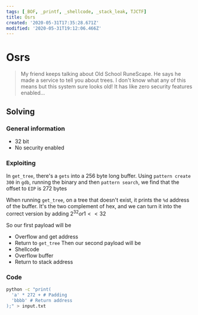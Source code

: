 ```yaml
---
tags: [_BOF, _printf, _shellcode, _stack_leak, TJCTF]
title: Osrs
created: '2020-05-31T17:35:28.671Z'
modified: '2020-05-31T19:12:06.466Z'
---
```


# Osrs
> My friend keeps talking about Old School RuneScape. He says he made a service to tell you about trees.
> I don't know what any of this means but this system sure looks old! It has like zero security features enabled...
## Solving
### General information
- 32 bit
- No security enabled
### Exploiting
In `get_tree`, there's a `gets` into a $256$ byte long buffer.
Using `pattern create 300` in `gdb`, running the binary and then `pattern search`, we find that the offset to `EIP` is $272$ bytes

When running `get_tree`, on a tree that doesn't exist, it prints the `%d` address of the buffer. It's the two complement of hex, and we can turn it into the correct version by adding $2^{32} or 1<<32$

So our first payload will be
- Overflow and get address
- Return to `get_tree`
Then our second payload will be
- Shellcode
- Overflow buffer
- Return to stack address

### Code
```bash
python -c "print(
  'a' * 272 + # Padding
  'bbbb' # Return address
);" > input.txt
```
